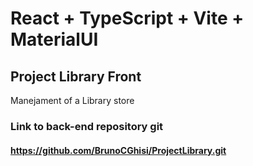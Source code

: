 # React + TypeScript + Vite + MaterialUI

## Project Library Front
Manejament of a Library store <br>
### Link to back-end repository git
#### https://github.com/BrunoCGhisi/ProjectLibrary.git
